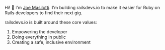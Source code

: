 Hi! 👋 I'm [Joe Masilotti](https://masilotti.com). I'm building railsdevs.io to make it easier for Ruby on Rails developers to find their next gig.

railsdevs.io is built around these core values:

1. Empowering the developer
1. Doing everything in public
1. Creating a safe, inclusive environment
